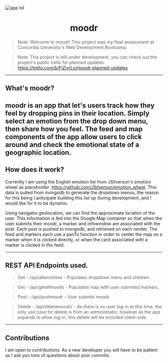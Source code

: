 ![app lol](https://user-images.githubusercontent.com/78660466/123790935-73e6ff80-d8b9-11eb-8976-4d71c3a6c09d.JPG)
<h1 align="center"> moodr </h1>

> Note: Welcome to moodr! This project was my final assessment at Concordia University's Web Development Bootcamp. 

> Note: This project is still under development, you can check out the project's public trello for planned updates: https://trello.com/b/FjZiyrLo/moodr-planned-updates

---

## What's moodr?

moodr is an app that let's users track how they feel by dropping pins in their location. Simply select an emotion from the drop down menu, then share how you feel. The feed and map components of the app allow users to click around and check the emotional state of a geographic location. 
---

## How does it work? 

Currently I am using the English emotion list from JSilversun's emotion wheel as placeholder: https://github.com/JSilversun/emotion_wheel. This data is pulled from mongodb to generate the dropdown menus, the reason for this being I anticipate building this list up during development, and I would like for it to be dynamic. 

Using navigator.geolocation, we can find the approximate location of the user. This information is fed into the Google Map container so that when the user submits their moodr, a marker and infowindow are associated with the post. Each post is pushed to mongodb, and retrieved on each render. The feed and markers each use a panTo function in order to center the map on a marker when it is clicked directly, or when the card associated with a marker is clicked in the feed.


---

## REST API Endpoints used.



> Get - /api/allemotions - Populates dropdown menu and children.

> Get - /api/getallmoods - Populates map with user submited markers.

> Post - /api/postmoodr - User submits moodr.

> Delete - /api/deletemoodr/ - As there is no user log-in at this time, the only use case for delete is from an administrator, however as the app expands to allow log-in, this delete will be included client-side. 


---

## Contributions

I am open to contributions. As a new developer you will have to be patient as I ask you tons of questions about your commits. 
